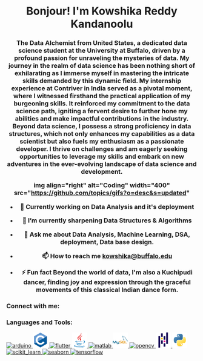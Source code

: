 <h1 align="center">Bonjour! I'm Kowshika Reddy Kandanoolu</h1>
<h3 align="center">The Data Alchemist from United States, a dedicated data science student at the University at Buffalo, driven by a profound passion for unraveling the mysteries of data. My journey in the realm of data science has been nothing short of exhilarating as I immerse myself in mastering the intricate skills demanded by this dynamic field. My internship experience at Contriver in India served as a pivotal moment, where I witnessed firsthand the practical application of my burgeoning skills. It reinforced my commitment to the data science path, igniting a fervent desire to further hone my abilities and make impactful contributions in the industry. Beyond data science, I possess a strong proficiency in data structures, which not only enhances my capabilities as a data scientist but also fuels my enthusiasm as a passionate developer. I thrive on challenges and am eagerly seeking opportunities to leverage my skills and embark on new adventures in the ever-evolving landscape of data science and development.


img align="right" alt="Coding" width="400" src="https://github.com/topics/gifs?o=desc&s=updated"

- 🔭 Currently working on **Data Analysis and it's deployment**

- 🌱 I’m currently sharpening **Data Structures & Algorithms**

- 💬 Ask me about **Data Analysis, Machine Learning, DSA, deployment, Data base design.**

- 📫 How to reach me **kowshika@buffalo.edu**

- ⚡ Fun fact **Beyond the world of data, I'm also a Kuchipudi dancer, finding joy and expression through the graceful movements of this classical Indian dance form.**



<h3 align="left">Connect with me:</h3>
<p align="left">
</p>

<h3 align="left">Languages and Tools:</h3>
<p align="left"> <a href="https://www.arduino.cc/" target="_blank" rel="noreferrer"> <img src="https://cdn.worldvectorlogo.com/logos/arduino-1.svg" alt="arduino" width="40" height="40"/> </a> <a href="https://www.cprogramming.com/" target="_blank" rel="noreferrer"> <img src="https://raw.githubusercontent.com/devicons/devicon/master/icons/c/c-original.svg" alt="c" width="40" height="40"/> </a> <a href="https://flutter.dev" target="_blank" rel="noreferrer"> <img src="https://www.vectorlogo.zone/logos/flutterio/flutterio-icon.svg" alt="flutter" width="40" height="40"/> </a> <a href="https://www.java.com" target="_blank" rel="noreferrer"> <img src="https://raw.githubusercontent.com/devicons/devicon/master/icons/java/java-original.svg" alt="java" width="40" height="40"/> </a> <a href="https://www.mathworks.com/" target="_blank" rel="noreferrer"> <img src="https://upload.wikimedia.org/wikipedia/commons/2/21/Matlab_Logo.png" alt="matlab" width="40" height="40"/> </a> <a href="https://www.mysql.com/" target="_blank" rel="noreferrer"> <img src="https://raw.githubusercontent.com/devicons/devicon/master/icons/mysql/mysql-original-wordmark.svg" alt="mysql" width="40" height="40"/> </a> <a href="https://opencv.org/" target="_blank" rel="noreferrer"> <img src="https://www.vectorlogo.zone/logos/opencv/opencv-icon.svg" alt="opencv" width="40" height="40"/> </a> <a href="https://pandas.pydata.org/" target="_blank" rel="noreferrer"> <img src="https://raw.githubusercontent.com/devicons/devicon/2ae2a900d2f041da66e950e4d48052658d850630/icons/pandas/pandas-original.svg" alt="pandas" width="40" height="40"/> </a> <a href="https://www.python.org" target="_blank" rel="noreferrer"> <img src="https://raw.githubusercontent.com/devicons/devicon/master/icons/python/python-original.svg" alt="python" width="40" height="40"/> </a> <a href="https://scikit-learn.org/" target="_blank" rel="noreferrer"> <img src="https://upload.wikimedia.org/wikipedia/commons/0/05/Scikit_learn_logo_small.svg" alt="scikit_learn" width="40" height="40"/> </a> <a href="https://seaborn.pydata.org/" target="_blank" rel="noreferrer"> <img src="https://seaborn.pydata.org/_images/logo-mark-lightbg.svg" alt="seaborn" width="40" height="40"/> </a> <a href="https://www.tensorflow.org" target="_blank" rel="noreferrer"> <img src="https://www.vectorlogo.zone/logos/tensorflow/tensorflow-icon.svg" alt="tensorflow" width="40" height="40"/> </a> </p>
